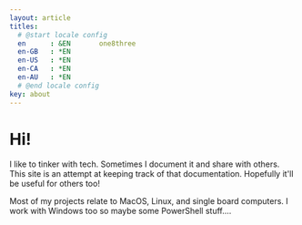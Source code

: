 ```yaml
---
layout: article
titles:
  # @start locale config
  en      : &EN       one8three
  en-GB   : *EN
  en-US   : *EN
  en-CA   : *EN
  en-AU   : *EN
  # @end locale config
key: about
---
```


# Hi!

I like to tinker with tech. Sometimes I document it and share with others. This site is an attempt at keeping track of that documentation. Hopefully it'll be useful for others too!

Most of my projects relate to MacOS, Linux, and single board computers. I work with Windows too so maybe some PowerShell stuff....